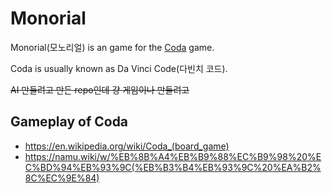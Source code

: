 # Monorial
Monorial(모노리얼) is an game for the [Coda](https://en.wikipedia.org/wiki/Coda_(board_game))  game.

Coda is usually known as Da Vinci Code(다빈치 코드).

~~AI 만들려고 만든 repo인데 걍 게임이나 만들려고~~

## Gameplay of Coda

- https://en.wikipedia.org/wiki/Coda_(board_game)
- https://namu.wiki/w/%EB%8B%A4%EB%B9%88%EC%B9%98%20%EC%BD%94%EB%93%9C(%EB%B3%B4%EB%93%9C%20%EA%B2%8C%EC%9E%84)

